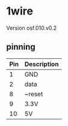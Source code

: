# 1wire
Version osf.010.v0.2
## pinning

| Pin | Description 
| --- | ----------- |
| 1   | GND         |
| 2   | data        |
| 8   | ~reset      |
| 9   | 3.3V        |
| 10  | 5V          | 
